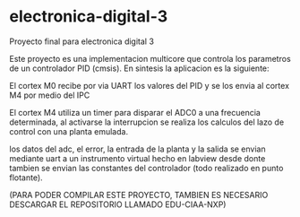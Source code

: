 # electronica-digital-3
Proyecto final para electronica digital 3

Este proyecto es una implementacion multicore que controla los parametros de un controlador PID (cmsis). En sintesis la aplicacion es la siguiente:

El cortex M0 recibe por via UART los valores del PID y se los envia al cortex M4 por medio del IPC

El cortex M4 utiliza un timer para disparar el ADC0 a una frecuencia determinada, al activarse la interrupcion se realiza los calculos del lazo de control con una planta emulada.

los datos del adc, el error, la entrada de la planta y la salida se envian mediante uart a un instrumento virtual hecho en labview desde donte tambien se envian las constantes del controlador (todo realizado en punto flotante).

(PARA PODER COMPILAR ESTE PROYECTO, TAMBIEN ES NECESARIO DESCARGAR EL REPOSITORIO LLAMADO EDU-CIAA-NXP)
